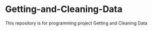 Getting-and-Cleaning-Data
=========================

This repository is for programming project Getting and Cleaning Data
